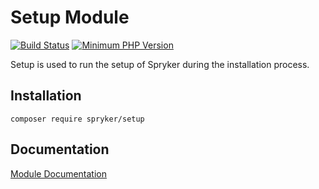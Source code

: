 # Setup Module
[![Build Status](https://travis-ci.org/spryker/setup.svg)](https://travis-ci.org/spryker/setup)
[![Minimum PHP Version](https://img.shields.io/badge/php-%3E%3D%207.3-8892BF.svg)](https://php.net/)

Setup is used to run the setup of Spryker during the installation process.

## Installation

```
composer require spryker/setup
```

## Documentation

[Module Documentation](https://academy.spryker.com/developing_with_spryker/module_guide/modules.html)
